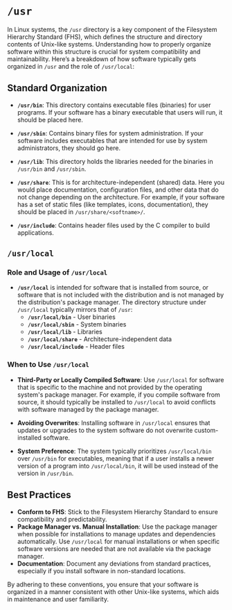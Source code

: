 # `/usr`



In Linux systems, the `/usr` directory is a key component of the Filesystem Hierarchy Standard (FHS), which defines the structure and directory contents of Unix-like systems. Understanding how to properly organize software within this structure is crucial for system compatibility and maintainability. Here’s a breakdown of how software typically gets organized in `/usr` and the role of `/usr/local`:

## Standard Organization

- **`/usr/bin`**: This directory contains executable files (binaries) for user programs. If your software has a binary executable that users will run, it should be placed here.

- **`/usr/sbin`**: Contains binary files for system administration. If your software includes executables that are intended for use by system administrators, they should go here.

- **`/usr/lib`**: This directory holds the libraries needed for the binaries in `/usr/bin` and `/usr/sbin`.

- **`/usr/share`**: This is for architecture-independent (shared) data. Here you would place documentation, configuration files, and other data that do not change depending on the architecture. For example, if your software has a set of static files (like templates, icons, documentation), they should be placed in `/usr/share/<softname>/`.

- **`/usr/include`**: Contains header files used by the C compiler to build applications.




## `/usr/local`


### Role and Usage of `/usr/local`

- **`/usr/local`** is intended for software that is installed from source, or software that is not included with the distribution and is not managed by the distribution's package manager. The directory structure under `/usr/local` typically mirrors that of `/usr`:
  - **`/usr/local/bin`** - User binaries
  - **`/usr/local/sbin`** - System binaries
  - **`/usr/local/lib`** - Libraries
  - **`/usr/local/share`** - Architecture-independent data
  - **`/usr/local/include`** - Header files

### When to Use `/usr/local`

- **Third-Party or Locally Compiled Software**: Use `/usr/local` for software that is specific to the machine and not provided by the operating system's package manager. For example, if you compile software from source, it should typically be installed to `/usr/local` to avoid conflicts with software managed by the package manager.

- **Avoiding Overwrites**: Installing software in `/usr/local` ensures that updates or upgrades to the system software do not overwrite custom-installed software.

- **System Preference**: The system typically prioritizes `/usr/local/bin` over `/usr/bin` for executables, meaning that if a user installs a newer version of a program into `/usr/local/bin`, it will be used instead of the version in `/usr/bin`.






## Best Practices

- **Conform to FHS**: Stick to the Filesystem Hierarchy Standard to ensure compatibility and predictability.
- **Package Manager vs. Manual Installation**: Use the package manager when possible for installations to manage updates and dependencies automatically. Use `/usr/local` for manual installations or when specific software versions are needed that are not available via the package manager.
- **Documentation**: Document any deviations from standard practices, especially if you install software in non-standard locations.

By adhering to these conventions, you ensure that your software is organized in a manner consistent with other Unix-like systems, which aids in maintenance and user familiarity.









